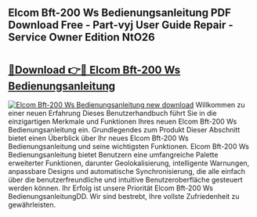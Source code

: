 ## Elcom Bft-200 Ws Bedienungsanleitung PDF Download Free - Part-vyj User Guide Repair - Service Owner Edition NtO26

# <h2><a href="http://df632q.blite.top/?on=Elcom+Bft-200+Ws+Bedienungsanleitung">🔗Download 👉🔴 Elcom Bft-200 Ws Bedienungsanleitung</a></h2>

[![Elcom Bft-200 Ws Bedienungsanleitung new download](https://i.imgur.com/lujVjoI.png)](http://df632q.blite.top/?on=Elcom+Bft-200+Ws+Bedienungsanleitung)
Willkommen zu einer neuen Erfahrung Dieses Benutzerhandbuch führt Sie in die einzigartigen Merkmale und Funktionen Ihres neuen Elcom Bft-200 Ws Bedienungsanleitung ein. Grundlegendes zum Produkt Dieser Abschnitt bietet einen Überblick über Ihr neues Elcom Bft-200 Ws Bedienungsanleitung und seine wichtigsten Funktionen. Elcom Bft-200 Ws Bedienungsanleitung bietet Benutzern eine umfangreiche Palette erweiterter Funktionen, darunter Geolokalisierung, intelligente Warnungen, anpassbare Designs und automatische Synchronisierung, die alle einfach über die benutzerfreundliche und intuitive Benutzeroberfläche gesteuert werden können. Ihr Erfolg ist unsere Priorität Elcom Bft-200 Ws BedienungsanleitungDD. Wir sind bestrebt, Ihre vollste Zufriedenheit zu gewährleisten.
